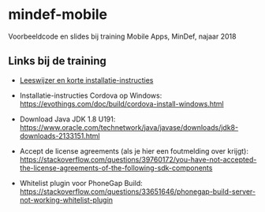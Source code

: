 # mindef-mobile

Voorbeeldcode en slides bij training Mobile Apps, MinDef, najaar 2018

## Links bij de training

-   [Leeswijzer en korte installatie-instructies](leeswijzer-mobile.docx)
-   Installatie-instructies Cordova op Windows: https://evothings.com/doc/build/cordova-install-windows.html
-   Download Java JDK 1.8 U191: https://www.oracle.com/technetwork/java/javase/downloads/jdk8-downloads-2133151.html
-   Accept de license agreements (als je hier een foutmelding over krijgt): https://stackoverflow.com/questions/39760172/you-have-not-accepted-the-license-agreements-of-the-following-sdk-components

-   Whitelist plugin voor PhoneGap Build: https://stackoverflow.com/questions/33651646/phonegap-build-server-not-working-whitelist-plugin
